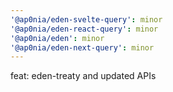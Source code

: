```yaml
---
'@ap0nia/eden-svelte-query': minor
'@ap0nia/eden-react-query': minor
'@ap0nia/eden': minor
'@ap0nia/eden-next-query': minor
---
```


feat: eden-treaty and updated APIs
